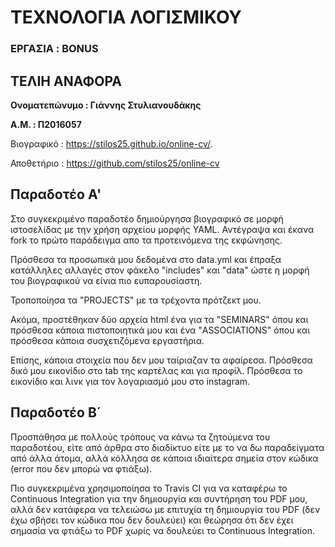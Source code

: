 # ΤΕΧΝΟΛΟΓΙΑ ΛΟΓΙΣΜΙΚΟΥ
### ΕΡΓΑΣΙΑ : BONUS
## ΤΕΛΙΗ ΑΝΑΦΟΡΑ

**Ονοματεπώνυμο : Γιάννης Στυλιανουδάκης**

**Α.Μ. : Π2016057**

Βιογραφικό : https://stilos25.github.io/online-cv/. 

Αποθετήριο : https://github.com/stilos25/online-cv

## Παραδοτέο Α'

Στο συγκεκριμένο παραδοτέο δημιούργησα βιογραφικό σε μορφή ιστοσελίδας με την χρήση αρχείου μορφής YAML.
Αντέγραψα και έκανα fork το πρώτο παράδειγμα απο τα προτεινόμενα της εκφώνησης.

Πρόσθεσα τα προσωπικά μου δεδομένα στο data.yml 
και έπραξα κατάλληλες αλλαγές στον φάκελο "includes" 
και "data" ώστε η μορφή του βιογραφικού να είνια πιο ευπαρουσίαστη.

Τροποποίησα τα "PROJECTS" με τα τρέχοντα πρότζεκτ μου.

Ακόμα, προστέθηκαν δύο αρχεία html ένα για τα "SEMINARS" 
όπου και πρόσθεσα κάποια πιστοποιητικά μου
και ένα "ASSOCIATIONS" όπου και πρόσθεσα κάποια συσχετιζόμενα εργαστήρια.

Επίσης, κάποια στοιχεία που δεν μου ταίριαζαν τα αφαίρεσα.
Πρόσθεσα δικό μου εικονίδιο στο tab της καρτέλας και για προφίλ.
Πρόσθεσα το εικονίδιο και λινκ για τον λογαριασμό μου στο instagram.

## Παραδοτέο Β΄

Προσπάθησα με πολλούς τρόπους να κάνω τα ζητούμενα του παραδοτέου, είτε από άρθρα στο διαδίκτυο είτε με το να δω παραδείγματα από άλλα άτομα, αλλά κόλλησα σε κάποια ιδιαίτερα σημεία στον κώδικα (error που δεν μπορώ να φτιάξω). 

Πιο συγκεκριμένα χρησιμοποίησα το Travis CI για να καταφέρω το Continuous Integration για την δημιουργία και συντήρηση του PDF μου, αλλά δεν κατάφερα να τελειώσω με επιτυχία τη δημιουργία του PDF (δεν έχω σβήσει τον κώδικα που δεν δουλεύει) και θεώρησα ότι δεν έχει σημασία να φτιάξω το PDF χωρίς να δουλεύει το Continuous Integration.
